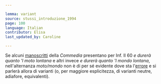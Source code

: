 ```yaml
---

lemma: variant
source: stussi_introduzione_1994
page: 100
language: Italian
contributor: Elisa
last_updated_by: Caroline

---
```


Se alcuni [manoscritti](manuscript.html) della _Commedia_ presentano per Inf. II 60 _e durerà quanto 'l moto lontana_ e altri invece _e durerà quanto 'l mondo lontana_, nell'alternanza _moto/mondo_ non è di per sé evidente dove sta l'[errore](errorConjunctive.html) e si parlerà allora di varianti (o, per maggiore esplicitezza, di varianti neutre, adiafore, equivalenti).
